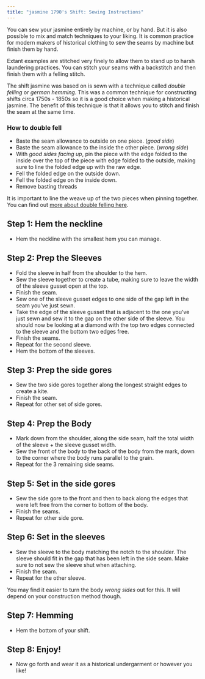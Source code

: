 ```yaml
---
title: "jasmine 1790's Shift: Sewing Instructions"
---
```


You can sew your jasmine entirely by machine, or by hand. But it is also possible to mix and match techniques to your liking. It is common practice for modern makers of historical clothing to sew the seams by machine but finish them by hand.

Extant examples are stitched very finely to allow them to stand up to harsh laundering practices. You can stitch your seams with a backstitch and then finish them with a felling stitch.

The shift jasmine was based on is sewn with a technique called *double felling* or *german hemming*. This was a common technique for constructing shifts circa 1750s - 1850s so it is a good choice when making a historical jasmine. The benefit of this technique is that it allows you to stitch and finish the seam at the same time.

### How to double fell

- Baste the seam allowance to outside on one piece. (*good side*)
- Baste the seam allowance to the inside the other piece. (*wrong side*)
- With *good sides facing up*, pin the piece with the edge folded to the inside over the top of the piece with edge folded to the outside, making sure to line the folded edge up with the raw edge.
- Fell the folded edge on the outside down.
- Fell the folded edge on the inside down.
- Remove basting threads

<Note>

It is important to line the weave up of the two pieces when pinning together. You can find out [more about double felling here](https://www.sewncompany.com/felled-seam-german-hemming).

</Note>

## Step 1: Hem the neckline

- Hem the neckline with the smallest hem you can manage.

## Step 2: Prep the Sleeves

- Fold the sleeve in half from the shoulder to the hem.
- Sew the sleeve together to create a tube, making sure to leave the width of the sleeve gusset open at the top.
- Finish the seam.
- Sew one of the sleeve gusset edges to one side of the gap left in the seam you've just sewn.
- Take the edge of the sleeve gusset that is adjacent to the one you've just sewn and sew it to the gap on the other side of the sleeve. You should now be looking at a diamond with the top two edges connected to the sleeve and the bottom two edges free.
- Finish the seams.
- Repeat for the second sleeve.
- Hem the bottom of the sleeves.

## Step 3: Prep the side gores

- Sew the two side gores together along the longest straight edges to create a kite.
- Finish the seam.
- Repeat for other set of side gores.

## Step 4: Prep the Body
- Mark down from the shoulder, along the side seam, half the total width of the sleeve + the sleeve gusset width.
- Sew the front of the body to the back of the body from the mark, down to the corner where the body runs parallel to the grain.
- Repeat for the 3 remaining side seams. 

## Step 5: Set in the side gores

- Sew the side gore to the front and then to back along the edges that were left free from the corner to bottom of the body.
- Finish the seams.
- Repeat for other side gore.

## Step 6: Set in the sleeves
- Sew the sleeve to the body matching the notch to the shoulder. The sleeve should fit in the gap that has been left in the side seam. Make sure to not sew the sleeve shut when attaching.
- Finish the seam.
- Repeat for the other sleeve.

<Note>

You may find it easier to turn the body *wrong sides* out for this. It will depend on your construction method though.

</Note>

## Step 7: Hemming

- Hem the bottom of your shift.

## Step 8: Enjoy!
- Now go forth and wear it as a historical undergarment or however you like!
